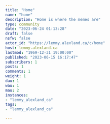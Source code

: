 ```yaml
---
title: "Home" 
name: "home"
description: "Home is where the memes are"
type: community
date: "2023-06-24 01:13:28"
draft: false
nsfw: false
actor_id: "https://lemmy.alexland.ca/c/home"
host: lemmy.alexland.ca
lastmod: "1969-12-31 19:00:00"
published: "2023-06-15 16:17:47"
subscribers: 1
posts: 1
comments: 1
weight: 1
dau: 1
wau: 1
mau: 2
instances:
- "lemmy_alexland_ca"
tags: 
- "lemmy_alexland_ca"

---
```

